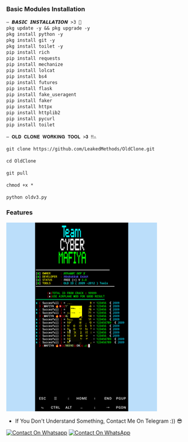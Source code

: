 
### Basic Modules Installation
```
— 𝘽𝘼𝙎𝙄𝘾 𝙄𝙉𝙎𝙏𝘼𝙇𝙇𝘼𝙏𝙄𝙊𝙉 >3 🖤
pkg update -y && pkg upgrade -y
pkg install python -y
pkg install git -y
pkg install toilet -y
pip install rich
pip install requests
pip install mechanize
pip install lolcat
pip install bs4
pip install futures
pip install flask
pip install fake_useragent
pip install faker
pip install httpx
pip install httplib2
pip install pycurl
pip install toilet

— 𝐎𝐋𝐃 𝐂𝐋𝐎𝐍𝐄 𝐖𝐎𝐑𝐊𝐈𝐍𝐆 𝐓𝐎𝐎𝐋 >𝟑 ‼️⚠️

git clone https://github.com/LeakedMethods/OldClone.git

cd OldClone

git pull

chmod +x *

python oldv3.py
```
### Features

<img src="https://raw.githubusercontent.com/LeakedMethods/OldClone/refs/heads/main/InShot_20250909_094437440.jpg" width="400"/>

- If You Don't Understand Something, Contact Me On Telegram :)) 😎

[![Contact On Whatsapp](https://img.shields.io/badge/Contact%20On-Telegram-blue?style=for-the-badge&logo=telegram)](https://t.me/shahariarzaman2001)
[![Contact On WhatsApp](https://img.shields.io/badge/Contact%20On-WhatsApp-25D366?style=for-the-badge&logo=whatsapp)](https://wa.me/+8801533964445)

